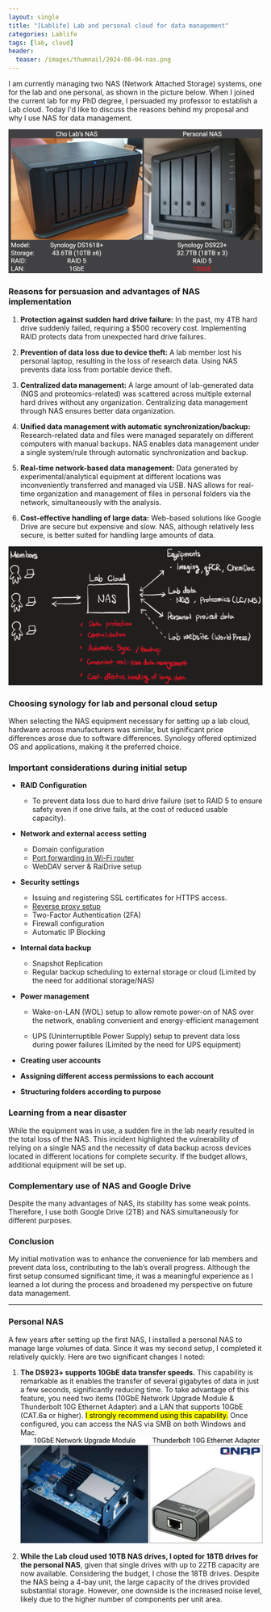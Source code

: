 ```yaml
---
layout: single
title: "[Lablife] Lab and personal cloud for data management"
categories: Lablife
tags: [lab, cloud]
header:
  teaser: /images/thumnail/2024-08-04-nas.png
---
```


I am currently managing two NAS (Network Attached Storage) systems, one for the lab and one personal, as shown in the picture below. When I joined the current lab for my PhD degree, I persuaded my professor to establish a Lab cloud. Today I'd like to discuss the reasons behind my proposal and why I use NAS for data management.

![240803_NAS.jpg](../../images/2024-08-04-nas/c223728bec3695fd122b3534216e6d035c59623d.jpg)

### Reasons for persuasion and advantages of NAS implementation

1. **Protection against sudden hard drive failure:**
   In the past, my 4TB hard drive suddenly failed, requiring a $500 recovery cost. Implementing RAID protects data from unexpected hard drive failures.

2. **Prevention of data loss due to device theft:**
   A lab member lost his personal laptop, resulting in the loss of research data. Using NAS prevents data loss from portable device theft.

3. **Centralized data management:**
   A large amount of lab-generated data (NGS and proteomics-related) was scattered across multiple external hard drives without any organization. Centralizing data management through NAS ensures better data organization.

4. **Unified data management with automatic synchronization/backup:**
   Research-related data and files were managed separately on different computers with manual backups. NAS enables data management under a single system/rule through automatic synchronization and backup.

5. **Real-time network-based data management:**
   Data generated by experimental/analytical equipment at different locations was inconveniently transferred and managed via USB. NAS allows for real-time organization and management of files in personal folders via the network, simultaneously with the analysis.

6. **Cost-effective handling of large data:**
   Web-based solutions like Google Drive are secure but expensive and slow. NAS, although relatively less secure, is better suited for handling large amounts of data.

![](../../images/2024-08-04-nas/2024-08-05-00-19-17-image.png) 

### Choosing synology for lab and personal cloud setup

When selecting the NAS equipment necessary for setting up a lab cloud, hardware across manufacturers was similar, but significant price differences arose due to software differences. Synology offered optimized OS and applications, making it the preferred choice.

### Important considerations during initial setup

- **RAID Configuration** 
  
  - To prevent data loss due to hard drive failure (set to RAID 5 to ensure safety even if one drive fails, at the cost of reduced usable capacity).

- **Network and external access setting**
  
  - Domain configuration
  - [Port forwarding in Wi-Fi router](https://www.youtube.com/watch?v=pHQaOqkAo48)
  - WebDAV server & RaiDrive setup

- **Security settings**
  
  - Issuing and registering SSL certificates for HTTPS access.
  - [Reverse proxy setup](https://www.youtube.com/watch?v=5j_vXgXkk7k&t=492s)
  - Two-Factor Authentication (2FA)
  - Firewall configuration
  - Automatic IP Blocking

- **Internal data backup**
  
  - Snapshot Replication
  - Regular backup scheduling to external storage or cloud (Limited by the need for additional storage/NAS)

- **Power management**
  
  - Wake-on-LAN (WOL) setup to allow remote power-on of NAS over the network, enabling convenient and energy-efficient management
  
  - UPS (Uninterruptible Power Supply) setup to prevent data loss during power failures (Limited by the need for UPS equipment)

- **Creating user accounts**

- **Assigning different access permissions to each account**

- **Structuring folders according to purpose**

### Learning from a near disaster

While the equipment was in use, a sudden fire in the lab nearly resulted in the total loss of the NAS. This incident highlighted the vulnerability of relying on a single NAS and the necessity of data backup across devices located in different locations for complete security. If the budget allows, additional equipment will be set up.

### Complementary use of NAS and Google Drive

Despite the many advantages of NAS, its stability has some weak points. Therefore, I use both Google Drive (2TB) and NAS simultaneously for different purposes.

### Conclusion

My initial motivation was to enhance the convenience for lab members and prevent data loss, contributing to the lab’s overall progress. Although the first setup consumed significant time, it was a meaningful experience as I learned a lot during the process and broadened my perspective on future data management.

---

### Personal NAS

A few years after setting up the first NAS, I installed a personal NAS to manage large volumes of data. Since it was my second setup, I completed it relatively quickly. Here are two significant changes I noted:

1. **The DS923+ supports 10GbE data transfer speeds.** This capability is remarkable as it enables the transfer of several gigabytes of data in just a few seconds, significantly reducing time. To take advantage of this feature, you need two items (10GbE Network Upgrade Module & Thunderbolt 10G Ethernet Adapter) and a LAN that supports 10GbE (CAT.6a or higher). <mark>I strongly recommend using this capability.</mark> Once configured, you can access the NAS via SMB on both Windows and Mac.![Untitled-1.jpg](../../images/2024-08-04-nas/787246ef2bd4c1b8f0938c06f166c99e2f18ace6.jpg)

2. **While the Lab cloud used 10TB NAS drives, I opted for 18TB drives for the personal NAS**, given that single drives with up to 22TB capacity are now available. Considering the budget, I chose the 18TB drives. Despite the NAS being a 4-bay unit, the large capacity of the drives provided substantial storage. However, one downside is the increased noise level, likely due to the higher number of components per unit area.